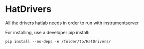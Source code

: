# HatDrivers
 
All the drivers hatlab needs in order to run with instrumentserver

For installing, use a developer pip install:
```
pip install --no-deps -e /folder/to/HatDrivers/
```

